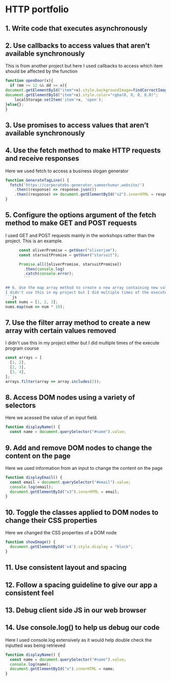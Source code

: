 # HTTP portfolio

## 1. Write code that executes asynchronously


## 2. Use callbacks to access values that aren't available synchronously
This is from another project but here I used callbacks to access which item should be affected by the function
```js
function openDoor(x){
  if (mm >= 12 && dd >= x){
document.getElementById("item"+x).style.backgroundImage=findCorrectImage(x);  
document.getElementById("item"+x).style.color="rgba(0, 0, 0, 0.0)";
    localStorage.setItem('item'+x, 'open');
}else{};
}
```

## 3. Use promises to access values that aren’t available synchronously


## 4. Use the fetch method to make HTTP requests and receive responses
Here we used fetch to access a business slogan generator
``` js
function GenerateTagLine() {
  fetch('https://corporatebs-generator.sameerkumar.website/')
    .then((response) => response.json())
    .then((response) => document.getElementById("x2").innerHTML = response.phrase)
}
```

## 5. Configure the options argument of the fetch method to make GET and POST requests
I used GET and POST requests mainly in the workshops rather than the project. This is an example.
``` js
      const oliverPromise = getUser("oliverjam");
      const starsuitPromise = getUser("starsuit");

      Promise.all([oliverPromise, starsuitPromise])
        .then(console.log)
        .catch(console.error);
        ```

## 6. Use the map array method to create a new array containing new values
I didn't use this in my project but I did multiple times of the execute program course
```js
const nums = [1, 2, 3];
nums.map(num => num * 10);
```
## 7. Use the filter array method to create a new array with certain values removed
I didn't use this in my project either but I did multiple times of the execute program course
``` js 
const arrays = [
  [1, 2],
  [2, 3],
  [3, 4],
];
arrays.filter(array => array.includes(2));
```
## 8. Access DOM nodes using a variety of selectors
Here we acessed the value of an input field.
``` js
function displayName() {
  const name = document.querySelector("#name").value;
  ```

## 9. Add and remove DOM nodes to change the content on the page
Here we used information from an input to change the content on the page
``` js 
function displayEmail() {
  const email = document.querySelector("#email").value;
  console.log(email);
  document.getElementById("x3").innerHTML = email;
}
```

## 10. Toggle the classes applied to DOM nodes to change their CSS properties
Here we changed the CSS properties of a DOM node
``` js
function showImage() {
  document.getElementById('x4').style.display = "block";
}
```
## 11. Use consistent layout and spacing

## 12. Follow a spacing guideline to give our app a consistent feel

## 13. Debug client side JS in our web browser

## 14. Use console.log() to help us debug our code
Here I used console.log extensively as it would help double check the inputted was being retrieved
``` js
function displayName() {
  const name = document.querySelector("#name").value;
  console.log(name);
  document.getElementById("x").innerHTML = name;
}
```
